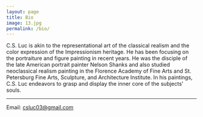 ```yaml
---
layout: page
title: Bio
image: 13.jpg
permalink: /bio/
---
```


C.S. Luc is akin to the representational art of the classical
realism and the color expression of the Impressionism
heritage. He has been focusing on the portraiture and figure
painting in recent years. He was the disciple of the late
American portrait painter Nelson Shanks and also studied
neoclassical realism painting in the Florence Academy of Fine
Arts and St. Petersburg Fine Arts, Sculpture, and
Architecture Institute. In his paintings, C.S. Luc endeavors to
grasp and display the inner core of the subjects’ souls.

****

Email: csluc03@gmail.com

